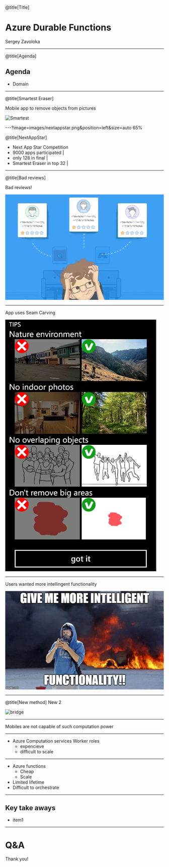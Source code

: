 @title[Title]

# Azure Durable Functions

Sergey Zavoloka

---
@title[Agenda]

## Agenda
- Domain

---
@title[Smartest Eraser]

Mobile app to remove objects from pictures

![Smartest](https://www.youtube.com/embed/QMWHeGsVjFA)

---?image=images/nextappstar.png&position=left&size=auto 65%

@title[NextAppStar]

- Next App Star Competition
- 9000 apps participated |
- only 128 in final |
- Smartest Eraser in top 32 |


---

@title[Bad reviews]

Bad reviews!

![bad reviews](images/bad_reviews.png)

---

App uses Seam Carving

![se_restrictions](images/se_restrictions.png)

---

Users wanted more intellingent functionality

![riots](images/riots.jpg)

---

@title[New method]
New 2

![bridge](images/t058.gif)

---

Mobiles are not capable of such computation power

---

- Azure Computation services Worker roles
  - expencieve
  - difficult to scale

---

- Azure functions
  - Cheap
  - Scale
- Limited lifetime
- Difficult to orchestrate

---

## Key take aways
- item1 

---

# Q&A
Thank you!
